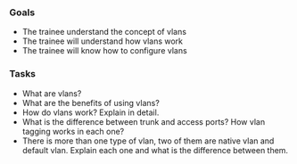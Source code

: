 ### Goals
- The trainee understand the concept of vlans
- The trainee will understand how vlans work
- The trainee will know how to configure vlans 


### Tasks

- What are vlans? 
- What are the benefits of using vlans?
- How do vlans work? Explain in detail.
- What is the difference between trunk and access ports? How vlan tagging works in each one?
- There is more than one type of vlan, two of them are native vlan and default vlan. Explain each one and what is the difference between them.